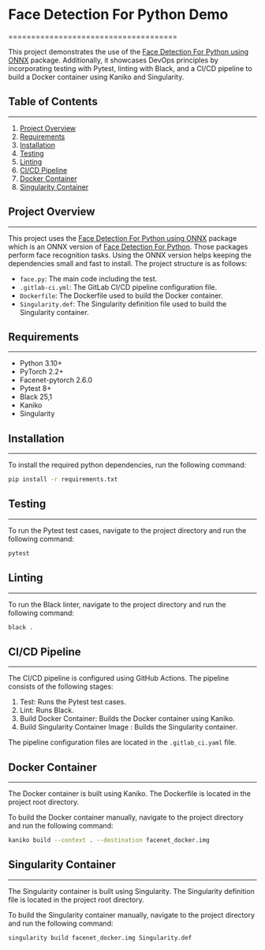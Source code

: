 # Face Detection For Python Demo
=====================================

This project demonstrates the use of the [Face Detection For Python using ONNX](https://github.com/IntelliProve/face-detection-onnx) package. Additionally, it showcases DevOps principles by incorporating testing with Pytest, linting with Black, and a CI/CD pipeline to build a Docker container using Kaniko and Singularity.

## Table of Contents
-----------------

1. [Project Overview](#project-overview)
2. [Requirements](#requirements)
3. [Installation](#installation)
4. [Testing](#testing)
5. [Linting](#linting)
6. [CI/CD Pipeline](#cicd-pipeline)
7. [Docker Container](#docker-container)
8. [Singularity Container](#singularity-container)

## Project Overview
-----------------

This project uses the [Face Detection For Python using ONNX](https://github.com/IntelliProve/face-detection-onnx) package which is an ONNX version of [Face Detection For Python](https://github.com/patlevin/face-detection-tflite). Those packages perform face recognition tasks. Using the ONNX version helps keeping the dependencies small and fast to install. The project structure is as follows:

* `face.py`: The main code including the test.
* `.gitlab-ci.yml`: The GitLab CI/CD pipeline configuration file.
* `Dockerfile`: The Dockerfile used to build the Docker container.
* `Singularity.def`: The Singularity definition file used to build the Singularity container.

## Requirements
------------

* Python 3.10+
* PyTorch 2.2+
* Facenet-pytorch 2.6.0
* Pytest 8+
* Black 25,1
* Kaniko
* Singularity

## Installation
------------

To install the required python dependencies, run the following command:

```bash
pip install -r requirements.txt
```

## Testing
-------

To run the Pytest test cases, navigate to the project directory and run the following command:

```bash
pytest
```

## Linting
-------

To run the Black linter, navigate to the project directory and run the following command:

```bash
black .
```

## CI/CD Pipeline
----------------

The CI/CD pipeline is configured using GitHub Actions. The pipeline consists of the following stages:

1. Test: Runs the Pytest test cases.
2. Lint: Runs Black.
3. Build Docker Container: Builds the Docker container using Kaniko.
4. Build Singularity Container Image : Builds the Singularity container.

The pipeline configuration files are located in the `.gitlab_ci.yaml` file.

## Docker Container
-----------------

The Docker container is built using Kaniko. The Dockerfile is located in the project root directory.

To build the Docker container manually, navigate to the project directory and run the following command:

```bash
kaniko build --context . --destination facenet_docker.img
```

## Singularity Container
----------------------

The Singularity container is built using Singularity. The Singularity definition file is located in the project root directory.

To build the Singularity container manually, navigate to the project directory and run the following command:

```bash
singularity build facenet_docker.img Singularity.def
```

